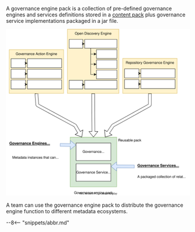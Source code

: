 <!-- SPDX-License-Identifier: CC-BY-4.0 -->
<!-- Copyright Contributors to the ODPi Egeria project. -->


A governance engine pack is a collection of pre-defined governance engines and services definitions stored in a [content pack](/concepts/open-metadata-archive) plus governance service implementations packaged in a jar file.

![Governance Pack](/guides/developer/open-metadata-archives/governance-engine-pack.svg)

A team can use the governance engine pack to distribute the governance engine function to different metadata ecosystems.

--8<-- "snippets/abbr.md"